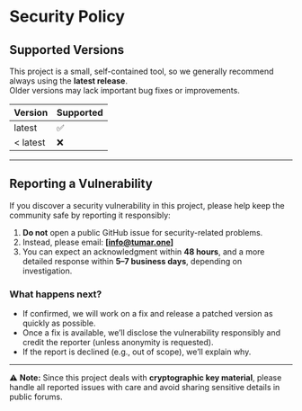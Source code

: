 # Security Policy

## Supported Versions

This project is a small, self-contained tool, so we generally recommend always using the **latest release**.  
Older versions may lack important bug fixes or improvements.  

| Version   | Supported          |
| --------- | ------------------ |
| latest    | ✅                 |
| < latest  | ❌                 |

---

## Reporting a Vulnerability

If you discover a security vulnerability in this project, please help keep the community safe by reporting it responsibly:

1. **Do not** open a public GitHub issue for security-related problems.  
2. Instead, please email: **[info@tumar.one]** 
3. You can expect an acknowledgment within **48 hours**, and a more detailed response within **5–7 business days**, depending on investigation.  

### What happens next?
- If confirmed, we will work on a fix and release a patched version as quickly as possible.  
- Once a fix is available, we’ll disclose the vulnerability responsibly and credit the reporter (unless anonymity is requested).  
- If the report is declined (e.g., out of scope), we’ll explain why.  

---

⚠️ **Note:** Since this project deals with **cryptographic key material**, please handle all reported issues with care and avoid sharing sensitive details in public forums.
